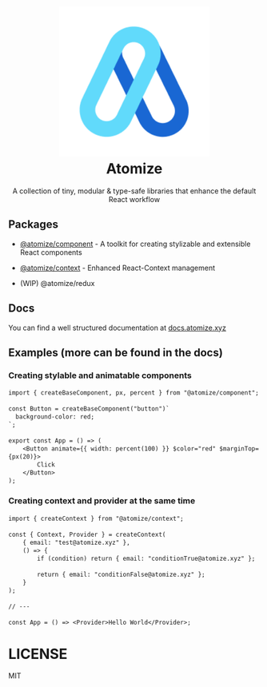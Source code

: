 <h1 align="center">
  <img src="assets/atomize_logo.png" height="300" width="300"/>
  <br/>Atomize
</h1>

<p align="center">
A collection of tiny, modular & type-safe libraries that enhance the default React workflow
</p>

## Packages

-   [@atomize/component](https://www.npmjs.com/package/@atomize/component) - A toolkit for creating stylizable and extensible React components
-   [@atomize/context](https://www.npmjs.com/package/@atomize/context) - Enhanced React-Context management

-   (WIP) @atomize/redux

## Docs

You can find a well structured documentation at [docs.atomize.xyz](https://docs.atomize.xyz)

## Examples (more can be found in the docs)

### Creating stylable and animatable components

```tsx
import { createBaseComponent, px, percent } from "@atomize/component";

const Button = createBaseComponent("button")`
  background-color: red;
`;

export const App = () => (
    <Button animate={{ width: percent(100) }} $color="red" $marginTop={px(20)}>
        Click
    </Button>
);
```

### Creating context and provider at the same time

```tsx
import { createContext } from "@atomize/context";

const { Context, Provider } = createContext(
    { email: "test@atomize.xyz" },
    () => {
        if (condition) return { email: "conditionTrue@atomize.xyz" };

        return { email: "conditionFalse@atomize.xyz" };
    }
);

// ---

const App = () => <Provider>Hello World</Provider>;
```

# LICENSE

MIT

